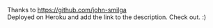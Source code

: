 Thanks to https://github.com/john-smilga <br/>
Deployed on Heroku and add the link to the description. Check out. :)

